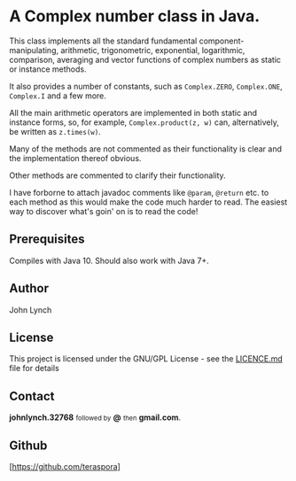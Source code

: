 # A Complex number class in Java.

This class implements all the standard fundamental component-manipulating, arithmetic, trigonometric, exponential, logarithmic, comparison, averaging and vector functions of complex numbers as static or instance methods.

It also provides a number of constants, such as `Complex.ZERO`, `Complex.ONE`, `Complex.I` and a few more.

All the main arithmetic operators are implemented in both static and instance forms, so, for example, 
`Complex.product(z, w)` can, alternatively, be written as `z.times(w)`.

Many of the methods are not commented as their functionality is clear and the implementation thereof obvious.

Other methods are commented to clarify their functionality.

I have forborne to attach javadoc comments like `@param`, `@return` etc. to each method as this would make the code much harder to read.   The easiest way to discover what's goin' on is to read the code!

## Prerequisites

Compiles with Java 10.   Should also work with Java 7+.

## Author

John Lynch

## License

This project is licensed under the GNU/GPL License - see the [LICENCE.md](LICENCE.md) file for details 

## Contact

__johnlynch.32768__ <small>followed by</small> __@__ <small>then</small> __gmail.com__.

## Github

[https://github.com/teraspora]
